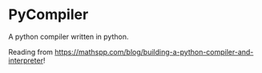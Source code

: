 # PyCompiler
A python compiler written in python.

Reading from https://mathspp.com/blog/building-a-python-compiler-and-interpreter!
